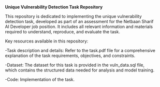 **Unique Vulnerability Detection Task Repository**

This repository is dedicated to implementing the unique vulnerability detection task, developed as part of an assessment for the Netbaan Sharif AI Developer job position. It includes all relevant information and materials required to understand, reproduce, and evaluate the task.

Key resources available in this repository:

-Task description and details: Refer to the task.pdf file for a comprehensive explanation of the task requirements, objectives, and constraints.

-Dataset: The dataset for this task is provided in the vuln_data.sql file, which contains the structured data needed for analysis and model training.

-Code: Implementation of the task.
